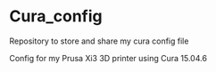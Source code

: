 # Cura_config
Repository to store and share my cura config file

Config for my Prusa Xi3 3D printer using Cura 15.04.6
